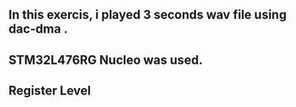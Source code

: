 ## In this exercis, i played 3 seconds wav file using dac-dma .
## STM32L476RG Nucleo was used.
## Register Level
